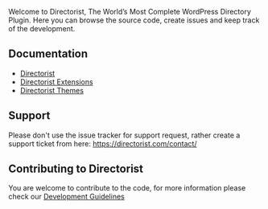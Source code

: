 Welcome to Directorist, The World’s Most Complete WordPress Directory Plugin. Here you can browse the source code, create issues and keep track of the development.

## Documentation
* [Directorist](https://directorist.com/documentation/directorist/)
* [Directorist Extensions](https://directorist.com/documentation/extensions)
* [Directorist Themes](https://directorist.com/documentation/themes/)

## Support
Please don't use the issue tracker for support request, rather create a support ticket from here: https://directorist.com/contact/


## Contributing to Directorist
You are welcome to contribute to the code, for more information please check our [Development Guidelines](https://github.com/sovware/directorist/wiki/Development-Guidelines)

